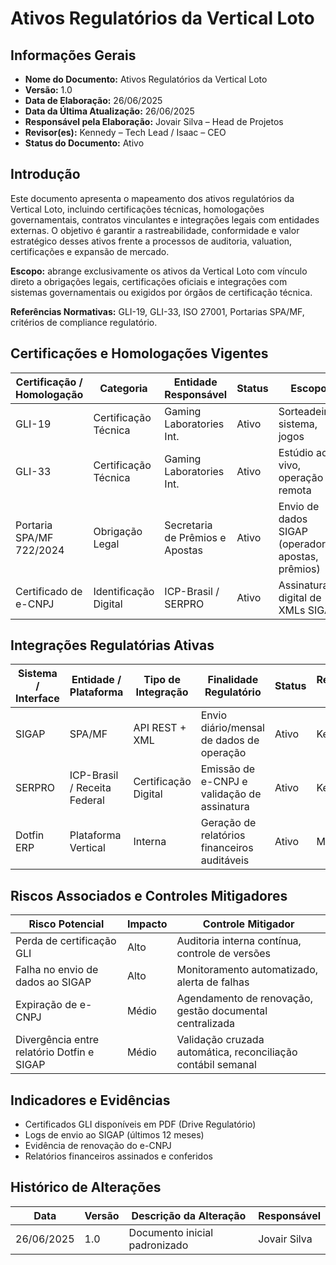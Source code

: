 # **Ativos Regulatórios da Vertical Loto**

## **Informações Gerais**

- **Nome do Documento:** Ativos Regulatórios da Vertical Loto
- **Versão:** 1.0
- **Data de Elaboração:** 26/06/2025
- **Data da Última Atualização:** 26/06/2025
- **Responsável pela Elaboração:** Jovair Silva – Head de Projetos
- **Revisor(es):** Kennedy – Tech Lead / Isaac – CEO
- **Status do Documento:** Ativo

## **Introdução**

Este documento apresenta o mapeamento dos ativos regulatórios da Vertical Loto, incluindo certificações técnicas, homologações governamentais, contratos vinculantes e integrações legais com entidades externas. O objetivo é garantir a rastreabilidade, conformidade e valor estratégico desses ativos frente a processos de auditoria, valuation, certificações e expansão de mercado.

**Escopo:** abrange exclusivamente os ativos da Vertical Loto com vínculo direto a obrigações legais, certificações oficiais e integrações com sistemas governamentais ou exigidos por órgãos de certificação técnica.

**Referências Normativas:** GLI-19, GLI-33, ISO 27001, Portarias SPA/MF, critérios de compliance regulatório.

## **Certificações e Homologações Vigentes**

| Certificação / Homologação | Categoria           | Entidade Responsável     | Status  | Escopo                                  | Evidência Disponível |
|-----------------------------|----------------------|---------------------------|---------|------------------------------------------|----------------------|
| GLI-19                     | Certificação Técnica | Gaming Laboratories Int.  | Ativo   | Sorteadeira, sistema, jogos              | Sim                  |
| GLI-33                     | Certificação Técnica | Gaming Laboratories Int.  | Ativo   | Estúdio ao vivo, operação remota         | Sim                  |
| Portaria SPA/MF 722/2024  | Obrigação Legal      | Secretaria de Prêmios e Apostas | Ativo | Envio de dados SIGAP (operadores, apostas, prêmios) | Sim                  |
| Certificado de e-CNPJ     | Identificação Digital| ICP-Brasil / SERPRO       | Ativo   | Assinatura digital de XMLs SIGAP         | Sim                  |

## **Integrações Regulatórias Ativas**

| Sistema / Interface | Entidade / Plataforma         | Tipo de Integração   | Finalidade Regulatório                         | Status  | Responsável Técnico |
|---------------------|-------------------------------|----------------------|-----------------------------------------------|---------|---------------------|
| SIGAP               | SPA/MF                        | API REST + XML       | Envio diário/mensal de dados de operação       | Ativo   | Kennedy              |
| SERPRO              | ICP-Brasil / Receita Federal | Certificação Digital | Emissão de e-CNPJ e validação de assinatura    | Ativo   | Kennedy              |
| Dotfin ERP          | Plataforma Vertical           | Interna              | Geração de relatórios financeiros auditáveis   | Ativo   | Mariana              |

## **Riscos Associados e Controles Mitigadores**

| Risco Potencial                                   | Impacto         | Controle Mitigador                                             |
|--------------------------------------------------|------------------|-----------------------------------------------------------------|
| Perda de certificação GLI                        | Alto             | Auditoria interna contínua, controle de versões                |
| Falha no envio de dados ao SIGAP                 | Alto             | Monitoramento automatizado, alerta de falhas                   |
| Expiração de e-CNPJ                              | Médio            | Agendamento de renovação, gestão documental centralizada       |
| Divergência entre relatório Dotfin e SIGAP       | Médio            | Validação cruzada automática, reconciliação contábil semanal   |

## **Indicadores e Evidências**

- Certificados GLI disponíveis em PDF (Drive Regulatório)
- Logs de envio ao SIGAP (últimos 12 meses)
- Evidência de renovação do e-CNPJ
- Relatórios financeiros assinados e conferidos

## **Histórico de Alterações**

| Data       | Versão | Descrição da Alteração         | Responsável     |
|------------|--------|--------------------------------|-----------------|
| 26/06/2025 | 1.0    | Documento inicial padronizado | Jovair Silva    |
